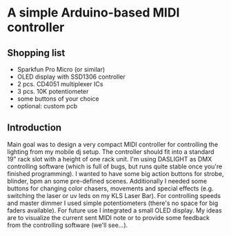 # A simple Arduino-based MIDI controller

## Shopping list
* Sparkfun Pro Micro (or similar)
* OLED display with SSD1306 controller
* 2 pcs. CD4051 multiplexer ICs
* 3 pcs. 10K potentiometer
* some buttons of your choice
* optional: custom pcb

## Introduction

Main goal was to design a very compact MIDI controller for controlling the lighting from my mobile dj setup.
The controller should fit into a standard 19" rack slot with a height of one rack unit. I'm using DASLIGHT as DMX controlling software
(which is full of bugs, but runs quite stable once you're finished programming). I wanted to have some big action buttons for strobe, blinder, bpm an some pre-defined scenes.
Additionally I needed some buttons for changing color chasers, movements and special effects (e.g. switching the laser or uv leds on my KLS Laser Bar).
For controlling speeds and master dimmer I used simple potentiometers (there's no space for big faders available).
For future use I integrated a small OLED display. My ideas are to visualize the current sent MIDI note or to provide some feedback from the controlling software (we'll see...).

